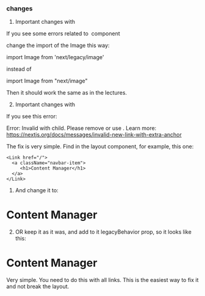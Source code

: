 ### changes

1. Important changes with <Image>

If you see some errors related to <Image> component

change the import of the Image this way:

import Image from 'next/legacy/image'

instead of

import Image from "next/image"

Then it should work the same as in the lectures.

2. Important changes with <Link>

If you see this error:

Error: Invalid <Link> with <a> child. Please remove <a> or use <Link legacyBehavior>. Learn more: https://nextjs.org/docs/messages/invalid-new-link-with-extra-anchor

The fix is very simple. Find in the layout <Link> component, for example, this one:

    <Link href="/">
      <a className="navbar-item">
         <h1>Content Manager</h1>
      </a>
    </Link>

1. And change it to:

<Link href="/" className="navbar-item">
   <h1>Content Manager</h1>
</Link>

2. OR keep it as it was, and add to it legacyBehavior prop, so it looks like this:

<Link legacyBehavior href="/"> 
  <a className="navbar-item"> 
     <h1>Content Manager</h1> 
  </a> 
</Link>

Very simple. You need to do this with all links. This is the easiest way to fix it and not break the layout.

